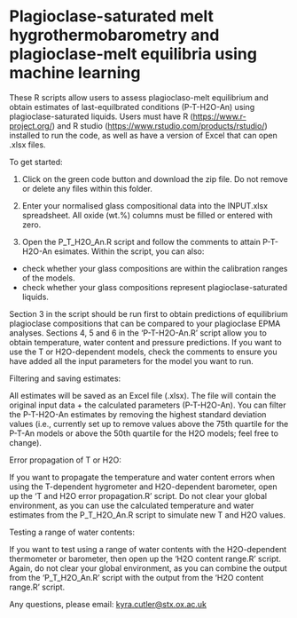 # Plagioclase-saturated melt hygrothermobarometry and plagioclase-melt equilibria using machine learning 

These R scripts allow users to assess plagioclaso-melt equilibrium and obtain estimates of last-equilbrated conditions (P-T-H2O-An) using plagioclase-saturated liquids. Users must have R (https://www.r-project.org/) and R studio (https://www.rstudio.com/products/rstudio/) installed to run the code, as well as have a version of Excel that can open .xlsx files.

To get started: 

1) Click on the green code button and download the zip file. Do not remove or delete any files within this folder.

2) Enter your normalised glass compositional data into the INPUT.xlsx spreadsheet. All oxide (wt.%) columns must be filled or entered with zero. 

3) Open the P_T_H2O_An.R script and follow the comments to attain P-T-H2O-An esimates.  Within the script, you can also:
- check whether your glass compositions are within the calibration ranges of the models.
- check whether your glass compositions represent plagioclase-saturated liquids.

 Section 3 in the script should be run first to obtain predictions of equilibrium plagioclase compositions that can be compared to your plagioclase EPMA analyses. Sections 4, 5 and 6 in the ‘P-T-H2O-An.R’ script allow you to obtain temperature, water content and pressure predictions. If you want to use the T or H2O-dependent models, check the comments to ensure you have added all the input parameters for the model you want to run.

Filtering and saving estimates:

 All estimates will be saved as an Excel file (.xlsx). The file will contain the original input data + the calculated parameters (P-T-H2O-An). You can filter the P-T-H2O-An estimates by removing the highest standard deviation values (i.e., currently set up to remove values above the 75th quartile for the P-T-An models or above the 50th quartile for the H2O models; feel free to change).

Error propagation of T or H2O:

 If you want to propagate the temperature and water content errors when using the T-dependent hygrometer and H2O-dependent barometer, open up the ‘T and H2O error propagation.R’ script. Do not clear your global environment, as you can use the calculated temperature and water estimates from the P_T_H2O_An.R script to simulate new T and H2O values. 

Testing a range of water contents:

 If you want to test using a range of water contents with the H2O-dependent thermometer or barometer, then open up the ‘H2O content range.R’ script. Again, do not clear your global environment, as you can combine the output from the ‘P_T_H2O_An.R’ script with the output from the ‘H2O content range.R’ script.

Any questions, please email: kyra.cutler@stx.ox.ac.uk  


